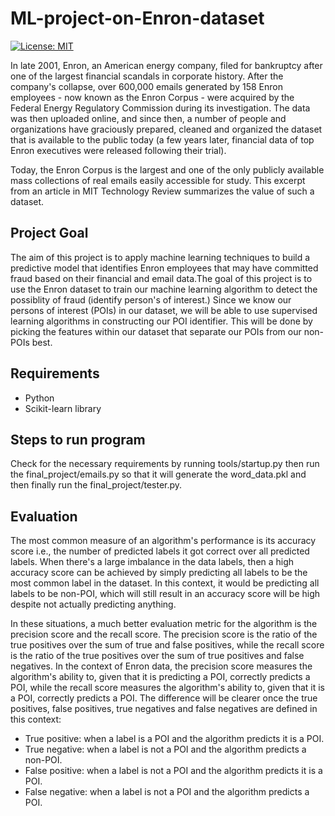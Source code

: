 # ML-project-on-Enron-dataset


[![License: MIT](https://img.shields.io/badge/License-MIT-yellow.svg)](https://github.com/sivaabhishek/ML-project-on-Enron/blob/master/LICENSE)

In late 2001, Enron, an American energy company, filed for bankruptcy after one of the largest financial scandals in corporate history. After the company's collapse, over 600,000 emails generated by 158 Enron employees - now known as the Enron Corpus - were acquired by the Federal Energy Regulatory Commission during its investigation. The data was then uploaded online, and since then, a number of people and organizations have graciously prepared, cleaned and organized the dataset that is available to the public today (a few years later, financial data of top Enron executives were released following their trial).

Today, the Enron Corpus is the largest and one of the only publicly available mass collections of real emails easily accessible for study. This excerpt from an article in MIT Technology Review summarizes the value of such a dataset.

## Project Goal

The aim of this project is to apply machine learning techniques to build a predictive model that identifies Enron employees that may have committed fraud based on their financial and email data.The goal of this project is to use the Enron dataset to train our machine learning algorithm to detect the possiblity of fraud (identify person's of interest.) Since we know our persons of interest (POIs) in our dataset, we will be able to use supervised learning algorithms in constructing our POI identifier. This will be done by picking the features within our dataset that separate our POIs from our non-POIs best.
## Requirements 

* Python
* Scikit-learn library

## Steps to run program

Check for the necessary requirements by running tools/startup.py then run the final_project/emails.py so that it will generate the word_data.pkl and then finally run the final_project/tester.py.

## Evaluation

The most common measure of an algorithm's performance is its accuracy score i.e., the number of predicted labels it got correct over all predicted labels. When there's a large imbalance in the data labels, then a high accuracy score can be achieved by simply predicting all labels to be the most common label in the dataset. In this context, it would be predicting all labels to be non-POI, which will still result in an accuracy score will be high despite not actually predicting anything.

In these situations, a much better evaluation metric for the algorithm is the precision score and the recall score. The precision score is the ratio of the true positives over the sum of true and false positives, while the recall score is the ratio of the true positives over the sum of true positives and false negatives. In the context of Enron data, the precision score measures the algorithm's ability to, given that it is predicting a POI, correctly predicts a POI, while the recall score measures the algorithm's ability to, given that it is a POI, correctly predicts a POI. The difference will be clearer once the true positives, false positives, true negatives and false negatives are defined in this context:

* True positive: when a label is a POI and the algorithm predicts it is a POI.
* True negative: when a label is not a POI and the algorithm predicts a non-POI.
* False positive: when a label is not a POI and the algorithm predicts it is a POI.
* False negative: when a label is not a POI and the algorithm predicts a POI.
